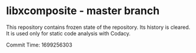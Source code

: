# libxcomposite - master branch

This repository contains frozen state of the repository.
Its history is cleared. It is used only for static code
analysis with Codacy.

Commit Time: 1699256303